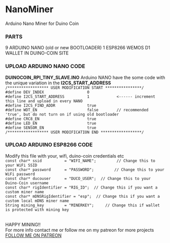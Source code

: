 # NanoMiner
Arduino Nano Miner for Duino Coin

<h3>PARTS</h3>
9 ARDUINO NANO (old or new BOOTLOADER)
1 ESP8266 WEMOS D1
WALLET IN DUINO-COIN SITE 


<h3>UPLOAD ARDUINO NANO CODE</h3>
<b>DUINOCOIN_RPI_TINY_SLAVE.INO</b>
Arduino NANO have the some code with the unique variation in the <b>I2CS_START_ADDRESS</b>
<code>
/****************** USER MODIFICATION START ****************/
#define DEV_INDEX                   0
#define I2CS_START_ADDRESS          1            <------ increment this line and upload in every NANO
#define I2CS_FIND_ADDR              true
#define WDT_EN                      false        // recommended 'true', but do not turn on if using old bootloader
#define CRC8_EN                     true
#define LED_EN                      true
#define SENSOR_EN                   true
/****************** USER MODIFICATION END ******************/
</code>

<h3>UPLOAD ARDUINO ESP8266 CODE</h3>
Modify this file with your, wifi, duino-coin credentials etc
<code>
const char* ssid          = "WIFI_NAME";         // Change this to your WiFi SSID
const char* password      = "PASSWORD";         // Change this to your WiFi password
const char* ducouser      = "DUCO_USER";  // Change this to your Duino-Coin username
const char* rigIdentifier = "RIG_ID";  // Change this if you want a custom miner name
const char* mDNSRigIdentifier = "esp";  // Change this if you want a custom local mDNS miner name
String mining_key         = "MINERKEY";     // Change this if wallet is protected with mining key
</code>
<br>

HAPPY MINING!!
<br>
For more info contact me or follow me on my patreon for more projects
<br>
<a href="https://www.patreon.com/LASERandCNC">FOLLOW ME ON PATREON




